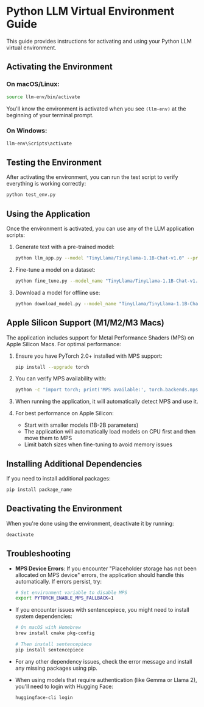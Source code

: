 # Python LLM Virtual Environment Guide

This guide provides instructions for activating and using your Python LLM virtual environment.

## Activating the Environment

### On macOS/Linux:

```bash
source llm-env/bin/activate
```

You'll know the environment is activated when you see `(llm-env)` at the beginning of your terminal prompt.

### On Windows:

```bash
llm-env\Scripts\activate
```

## Testing the Environment

After activating the environment, you can run the test script to verify everything is working correctly:

```bash
python test_env.py
```

## Using the Application

Once the environment is activated, you can use any of the LLM application scripts:

1. Generate text with a pre-trained model:

   ```bash
   python llm_app.py --model "TinyLlama/TinyLlama-1.1B-Chat-v1.0" --prompt "Write a short story about space exploration:"
   ```

2. Fine-tune a model on a dataset:

   ```bash
   python fine_tune.py --model_name "TinyLlama/TinyLlama-1.1B-Chat-v1.0" --dataset "imdb"
   ```

3. Download a model for offline use:
   ```bash
   python download_model.py --model_name "TinyLlama/TinyLlama-1.1B-Chat-v1.0"
   ```

## Apple Silicon Support (M1/M2/M3 Macs)

The application includes support for Metal Performance Shaders (MPS) on Apple Silicon Macs. For optimal performance:

1. Ensure you have PyTorch 2.0+ installed with MPS support:

   ```bash
   pip install --upgrade torch
   ```

2. You can verify MPS availability with:

   ```bash
   python -c "import torch; print('MPS available:', torch.backends.mps.is_available())"
   ```

3. When running the application, it will automatically detect MPS and use it.

4. For best performance on Apple Silicon:
   - Start with smaller models (1B-2B parameters)
   - The application will automatically load models on CPU first and then move them to MPS
   - Limit batch sizes when fine-tuning to avoid memory issues

## Installing Additional Dependencies

If you need to install additional packages:

```bash
pip install package_name
```

## Deactivating the Environment

When you're done using the environment, deactivate it by running:

```bash
deactivate
```

## Troubleshooting

- **MPS Device Errors**: If you encounter "Placeholder storage has not been allocated on MPS device" errors, the application should handle this automatically. If errors persist, try:

  ```bash
  # Set environment variable to disable MPS
  export PYTORCH_ENABLE_MPS_FALLBACK=1
  ```

- If you encounter issues with sentencepiece, you might need to install system dependencies:

  ```bash
  # On macOS with Homebrew
  brew install cmake pkg-config

  # Then install sentencepiece
  pip install sentencepiece
  ```

- For any other dependency issues, check the error message and install any missing packages using pip.

- When using models that require authentication (like Gemma or Llama 2), you'll need to login with Hugging Face:
  ```bash
  huggingface-cli login
  ```
